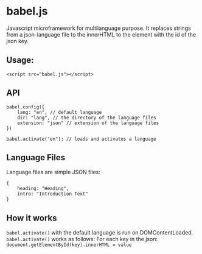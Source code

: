 babel.js
========

Javascript microframework for multilanguage purpose. It replaces strings from a json-language file
to the innerHTML to the element with the id of the json key.

Usage:
------


	<script src="babel.js"></script>


API
---


	babel.config({
		lang: "en", // default language
		dir: "lang", // the directory of the language files
		extension: "json" // extension of the language files
	})

	babel.activate("en"); // loads and activates a language


Language Files
--------------

Language files are simple JSON files:

```
{
	heading: "Heading",
	intro: "Introduction Text"
}
```

How it works
------------

`babel.activate()` with the default language is run on DOMContentLoaded.
`babel.activate()` works as follows: For each key in the 
json: `document.getElementById(key).innerHTML = value`
